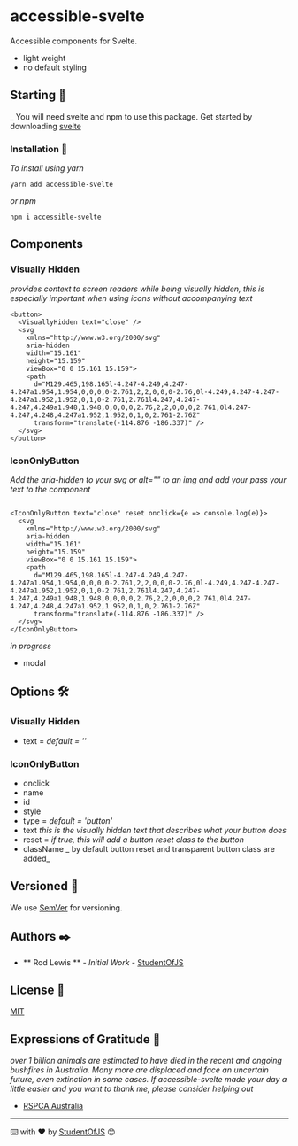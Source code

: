 # accessible-svelte

Accessible components for Svelte.

- light weight
- no default styling

## Starting 🚀

\_ You will need svelte and npm to use this package. Get started by downloading [svelte](http://svelte.dev)

### Installation 🔧

_To install using yarn_

`yarn add accessible-svelte`

_or npm_

`npm i accessible-svelte`

## Components

### Visually Hidden

_provides context to screen readers while being visually hidden, this is especially important when using icons without accompanying text_

```
<button>
  <VisuallyHidden text="close" />
  <svg
    xmlns="http://www.w3.org/2000/svg"
    aria-hidden
    width="15.161"
    height="15.159"
    viewBox="0 0 15.161 15.159">
    <path
      d="M129.465,198.165l-4.247-4.249,4.247-4.247a1.954,1.954,0,0,0,0-2.761,2,2,0,0,0-2.76,0l-4.249,4.247-4.247-4.247a1.952,1.952,0,1,0-2.761,2.761l4.247,4.247-4.247,4.249a1.948,1.948,0,0,0,0,2.76,2,2,0,0,0,2.761,0l4.247-4.247,4.248,4.247a1.952,1.952,0,1,0,2.761-2.76Z"
      transform="translate(-114.876 -186.337)" />
  </svg>
</button>

```

### IconOnlyButton

_Add the aria-hidden to your svg or alt="" to an img and add your pass your text to the component_

```

<IconOnlyButton text="close" reset onclick={e => console.log(e)}>
  <svg
    xmlns="http://www.w3.org/2000/svg"
    aria-hidden
    width="15.161"
    height="15.159"
    viewBox="0 0 15.161 15.159">
    <path
      d="M129.465,198.165l-4.247-4.249,4.247-4.247a1.954,1.954,0,0,0,0-2.761,2,2,0,0,0-2.76,0l-4.249,4.247-4.247-4.247a1.952,1.952,0,1,0-2.761,2.761l4.247,4.247-4.247,4.249a1.948,1.948,0,0,0,0,2.76,2,2,0,0,0,2.761,0l4.247-4.247,4.248,4.247a1.952,1.952,0,1,0,2.761-2.76Z"
      transform="translate(-114.876 -186.337)" />
  </svg>
</IconOnlyButton>
```

_in progress_

- modal

## Options 🛠️

### Visually Hidden

- text = _default = ''_

### IconOnlyButton

- onclick
- name
- id
- style
- type = _default = 'button'_
- text _this is the visually hidden text that describes what your button does_
- reset = _if true, this will add a button reset class to the button_
- className _ by default button reset and transparent button class are added_

## Versioned 📌

We use [SemVer](http://semver.org/) for versioning.

## Authors ✒️

- ** Rod Lewis ** - _Initial Work_ - [StudentOfJS](https://github.com/StudentOfJS)

## License 📄

[MIT](LICENSE)

## Expressions of Gratitude 🎁

_over 1 billion animals are estimated to have died in the recent and ongoing bushfires in Australia. Many more are displaced and face an uncertain future, even extinction in some cases. If accessible-svelte made your day a little easier and you want to thank me, please consider helping out_

- [RSPCA Australia](https://www.rspca.org.au/blog/2020/how-help-animals-during-bushfire-crisis)

---

⌨️ with ❤️ by [StudentOfJS](https://github.com/StudentOfJS) 😊
